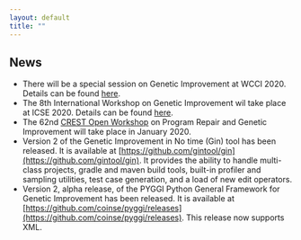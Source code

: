 ```yaml
---
layout: default
title: "" 
---
```


## **News**

* There will be a special session on Genetic Improvement at WCCI 2020. Details can be found [here](./wcci2020ss.html).
* The 8th International Workshop on Genetic Improvement wil take place at ICSE 2020. Details can be found [here](./gi2020icse.html).
* The 62nd [CREST Open Workshop](http://crest.cs.ucl.ac.uk/cow/62/) on Program Repair and Genetic Improvement will take place in January 2020.
* Version 2 of the Genetic Improvement in No time (Gin) tool has been released. It is available at [https://github.com/gintool/gin](https://github.com/gintool/gin). It provides the ability to handle multi-class projects, gradle and maven build tools, built-in profiler and sampling utilities, test case generation, and a load of new edit operators.
* Version 2, alpha release, of the PYGGI Python General Framework for Genetic Improvement has been released. It is available at [https://github.com/coinse/pyggi/releases](https://github.com/coinse/pyggi/releases). This release now supports XML.
